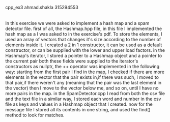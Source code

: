 cpp_ex3
ahmad.shakla
315294553
######

In this exercise we were asked to implement a hash map and a spam detector file.
first of all, the Hashmap.hpp file, in this file I implemented the hash map as a I was asked to
in the exercise's pdf. To store the elements, I used an array of vectors that changes it's size
according to the number of elements inside it. I created a 2 in 1 constructor, it can be used as
a default constructor, or can be supplied with the lower and upper load factors.
in the Hashmap's iterator, I stored a pointer to a Hashmap object and a pointer to the current pair
both these fields were supplied to the iterator's constructors as nullptr, the ++ operator was
implemented in the following way: starting from the first pair I find in the map, I checked if
there are more elements in the vector that the pair exists in,if there was such, I moved to that
pair,if there weren't any (meaning that the pair was the last element in the vector) then I move
to the vector below me, and so on, until I have no more pairs in the map.
in the SpamDetector.cpp I read from both the csv file and the text file in a similar way, I stored
each word and number in the csv file as keys and values in a Hashmap object that I created.
now for the message file I stored all its contents in one string, and used the find() method
to look for matches.
